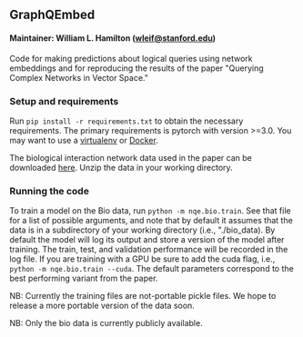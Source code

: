 ## GraphQEmbed

#### Maintainer: William L. Hamilton (wleif@stanford.edu)

Code for making predictions about logical queries using network embeddings and for 
reproducing the results of the paper "Querying Complex Networks in Vector Space."

### Setup and requirements

Run `pip install -r requirements.txt` to obtain the necessary requirements.
The primary requirements is pytorch with version >=3.0.
You may want to use a [virtualenv](https://virtualenv.pypa.io/en/stable/) or [Docker](https://www.docker.com/).

The biological interaction network data used in the paper can be downloaded [here](https://snap.stanford.edu/nqe/bio_data.zip).
Unzip the data in your working directory.

### Running the code

To train a model on the Bio data, run `python -m nqe.bio.train`.
See that file for a list of possible arguments, and note that by default it assumes that the data is in a subdirectory of your working directory (i.e., "./bio_data).
By default the model will log its output and store a version of the model after training.
The train, test, and validation performance will be recorded in the log file. 
If you are training with a GPU be sure to add the cuda flag, i.e., `python -m nqe.bio.train --cuda`. 
The default parameters correspond to the best performing variant from the paper. 

NB: Currently the training files are not-portable pickle files. 
We hope to release a more portable version of the data soon.

NB: Only the bio data is currently publicly available. 
